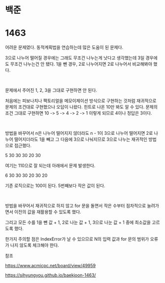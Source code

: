# 백준

# 1463

어려운 문제였다. 동적계획법을 연습하는데 많은 도움이 된 문제다.

3으로 나누어 떨어질 경우에는 그래도 무조건 나누는게 낫다고 생각했는데 3일 경우에도 무조건 나누는건 안 됐다. 1을 뺀 경우, 2로 나누어지면 2로 나누어서 비교해봐야 했다.

<br>

문제에서 주어진 1, 2, 3을 그대로 구현하면 안 된다.

처음에는 피보나치나 팩토리얼을 메모이제이션 방식으로 구현하는 것처럼 재귀적으로 문제의 조건대로 구현했으나 오답이 나왔다. 힌트로 나온 10만 봐도 알 수 있다. 문제의 조건 그대로 구현하면 10 -> 5 -> 4 -> 2 -> 1 이렇게 되므로 4이나 정답은 3이다.

<br>

방법을 바꾸어서 n은 나누어 떨어지지 않더라도 n - 1이 3으로 나누어 떨어지면 2로 나누어 떨어지더라도 1을 빼고 그 다음에 3으로 나눠지므로 3으로 나누는 재귀적인 방법으로 접근했다.

5
30
30
30
20
30

여기는 110으로 잘 되는데 아래에서 문제 발생한다.

6
30
30
30
20
30
20

기존 로직으로는 100이 된다.
5번째보다 작은 값이 된다.

<br>

방법을 바꾸어서 재귀적으로 하지 않고 for 문을 돌면서 작은 수부터 점차적으로 늘려가면서 이전의 값을 재활용할 수 있도록 했다.

그리고 모든 수를 1을 뺀 값 + 1, 2로 나눈 값 + 1, 3으로 나눈 값 + 1 중에 최소값을 고르도록 했다.

한가지 주의할 점은 IndexError가 날 수 있으므로 N의 입력 값과 for 문의 범위가 오류가 나지 않도록 체크해야 한다.



참조

https://www.acmicpc.net/board/view/49959

https://sihyungyou.github.io/baekjoon-1463/ 